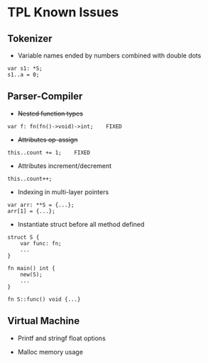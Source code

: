# TPL Known Issues

## Tokenizer

* Variable names ended by numbers combined with double dots
```
var s1: *S;
s1..a = 0;
```

## Parser-Compiler

* ~~Nested function types~~
```
var f: fn(fn()->void)->int;    FIXED
```

* ~~Attributes op-assign~~
```
this..count += 1;    FIXED
```

* Attributes increment/decrement
```
this..count++;
```

* Indexing in multi-layer pointers
```
var arr: **S = {...};
arr[1] = {...};
```

* Instantiate struct before all method defined
```
struct S {
    var func: fn;
    ...
}

fn main() int {
    new(S);
    ...
}

fn S::func() void {...}
```

## Virtual Machine

* Printf and stringf float options

* Malloc memory usage
